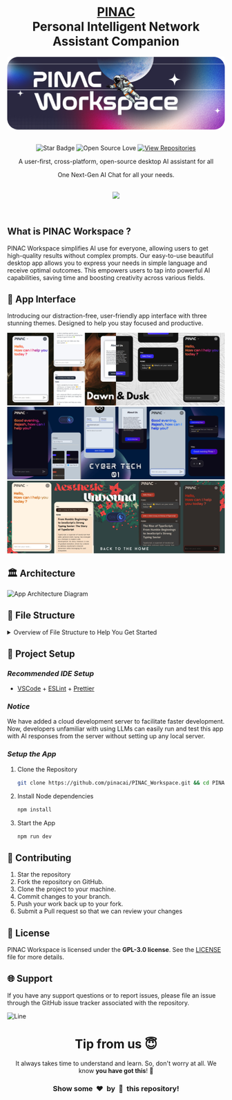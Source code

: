 <div align="center">

<h1 style="border-bottom: none">
    <b><a href="https://github.com/pinacai">PINAC</a></b><br>
    Personal Intelligent Network Assistant Companion
</h1>

<img src="https://github.com/pinacai/PINAC_Workspace/blob/main/assets/header.png" alt="header image">

<br>
<br>

![Star Badge](https://img.shields.io/static/v1?label=%F0%9F%8C%9F&message=If%20Useful&style=style=flat&color=BC4E99)
![Open Source Love](https://badges.frapsoft.com/os/v1/open-source.svg?v=103)
[![View Repositories](https://img.shields.io/badge/View-Our_Repositories-blue?logo=GitHub)](https://github.com/pinacai?tab=repositories)

A user-first, cross-platform, open-source desktop AI assistant for all

One Next-Gen AI Chat for all your needs.
<br>
<br>

![](https://skillicons.dev/icons?i=react,typescript,vite,electron)

</div>

<br />

## What is PINAC Workspace ?

PINAC Workspace simplifies AI use for everyone, allowing users to get high-quality results without complex prompts. Our easy-to-use beautiful desktop app allows you to express your needs in simple language and receive optimal outcomes. This empowers users to tap into powerful AI capabilities, saving time and boosting creativity across various fields.

## 🎨 App Interface

Introducing our distraction-free, user-friendly app interface with three stunning themes. Designed to help you stay focused and productive.
<br />

<img src="https://github.com/pinacai/PINAC_Workspace/blob/main/assets/Dawn_%26_Dusk.jpg" alt="Dawn & Dusk Screenshot">
<img src="https://github.com/pinacai/PINAC_Workspace/blob/main/assets/Cyber_Tech_01.jpg" alt="Cyber Tech 01 Screenshot">
<img src="https://github.com/pinacai/PINAC_Workspace/blob/main/assets/Aesthetic_Unbound.jpg" alt="Aesthetic Unbound Screenshot">


## 🏛️ Architecture

<img src="https://github.com/pinacai/PINAC_Workspace/blob/main/assets/rchitecture_diagram.svg" alt="App Architecture Diagram">


## 📂 File Structure

<details>
<summary>
Overview of File Structure to Help You Get Started
</summary>

    .
    ├── backend /
    |    ├── main.ts           # medium between frontend & server
    |    └── user data /       # for storing user data
    |
    ├── electron /
    |    ├── main.ts
    |    └── preload.ts
    |
    └── frontend /
         ├── App.tsx
         ├── App.css           # All element's colors theme-wise
         ├── assets /          # Img, Icons, Fonts
         |
         ├── Components /      # common components
         |    ├── style /      # all css files component-wise
         |    ├── ui /         # for small ui elements
         |    ├── Header.tsx
         |    └── Sidebar.tsx
         |         
         └── pages /
              |
              ├── Home /
              |    ├── index.tsx       # main file
              |    ├── components /    # for elements only used here
              |    ├── context /       # if required
              |    └── style /         # all css component-wise
              |
              ├── About Us /           # same as HomePage
              ├── Settings /           # same as HomePage
              ├── Profile /            # same as HomePage
              └── Login /              # same as HomePage

</details>


## 🚀 Project Setup

### _Recommended IDE Setup_

- [VSCode](https://code.visualstudio.com/) + [ESLint](https://marketplace.visualstudio.com/items?itemName=dbaeumer.vscode-eslint) + [Prettier](https://marketplace.visualstudio.com/items?itemName=esbenp.prettier-vscode)

### _Notice_

We have added a cloud development server to facilitate faster development. Now, developers unfamiliar with using LLMs can easily run and test this app with AI responses from the server without setting up any local server.

### _Setup the App_

1. Clone the Repository

   ```bash
   git clone https://github.com/pinacai/PINAC_Workspace.git && cd PINAC_Workspace
   ```

2. Install Node dependencies

   ```bash
   npm install
   ```

3. Start the App
   ```bash
   npm run dev
   ```

## 🎉 Contributing

1. Star the repository
2. Fork the repository on GitHub.
3. Clone the project to your machine.
4. Commit changes to your branch.
5. Push your work back up to your fork.
6. Submit a Pull request so that we can review your changes

## 📄 License

PINAC Workspace is licensed under the **GPL-3.0 license**. See the <a href="https://github.com/pinacai/PINAC_Workspace/blob/main/LICENSE">LICENSE</a> file for more details.

## 🌐 Support

If you have any support questions or to report issues, please file an issue through the GitHub issue tracker associated with the repository.


![Line](https://user-images.githubusercontent.com/85225156/171937799-8fc9e255-9889-4642-9c92-6df85fb86e82.gif)

<div align="center">
  <h1>Tip from us 😇</h1>
  <p>It always takes time to understand and learn. So, don't worry at all. We know <b>you have got this</b>! 💪</p>
  <h3>Show some &nbsp;❤️&nbsp; by &nbsp;🌟&nbsp; this repository!</h3>
</div>
